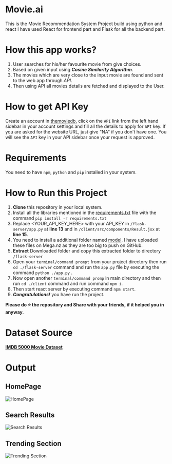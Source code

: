 # Movie.ai

This is the Movie Recommendation System Project build using python and react
I have used React for frontend part and Flask for all the backend part.

# How this app works?

1. User searches for his/her favourite movie from give choices.
2. Based on given input using ***Cosine Similarity Algorithm***.
3. The movies which are very close to the input movie are found and sent to the web app through *API*.
4. Then using API all movies details are fetched and displayed to the User.

# How to get API Key

Create an account in [themoviedb](https://www.themoviedb.org/), click on the `API` link from the left hand sidebar in your account settings and fill all the details to apply for `API` key. If you are asked for the website URL, just give "NA" if you don't have one. You will see the `API` key in your API sidebar once your request is approved.

# Requirements
You need to have `npm`, `python` and `pip` installed in your system.

# How to Run this Project

1. **Clone** this repository in your local system.
2. Install all the libraries mentioned in the [requirements.txt](/flask-server/) file with the command `pip install -r requirements.txt`
3. Replace <YOUR_API_KEY_HERE> with your API_KEY in `/flask-server/app.py` at **line 13** and in `/client/src/components/Result.jsx` at **line 15**.
4. You need to install a additional folder named [model](https://mega.nz/file/xaF3HRha#R0pTbL9OOxhub517S34i_b4fp_OoMYDVMfOsbSd-96Y). I have uploaded these files on Mega.nz as they are too big to push on GitHub.
5. **Extract** Downloaded folder and copy this extracted folder to directory `/flask-server` 
6. Open your `terminal/command prompt` from your project directory then run `cd ./flask-server` command and run the `app.py` file by executing the command `python ./app.py` .
7. Now open another `terminal/command promp` in main directory and then run `cd ./client` command and run command `npm i`.
8. Then start react server by executing command `npm start`.
9. ***Congratulations!*** you have run the project.

**Please do ⭐ the repository and Share with your friends, if it helped you in anyway**.

# Dataset Source
  **[IMDB 5000 Movie Dataset](https://www.kaggle.com/datasets/carolzhangdc/imdb-5000-movie-dataset)**
  
# Output
## HomePage
![HomePage](https://github.com/AmanPathan/Movie-Recommendation-System-WebApp/assets/76259086/86e4d5f5-68f7-4f29-9504-024d4bd2bb52)

## Search Results
![Search Results](https://github.com/AmanPathan/Movie-Recommendation-System-WebApp/assets/76259086/17ce4931-562e-43ce-8205-e27d8ebd8a28)

## Trending Section
![Trending Section](https://github.com/AmanPathan/Movie-Recommendation-System-WebApp/assets/76259086/3cf7147d-abf6-4fb2-bca6-85a53a4c4c3f)
